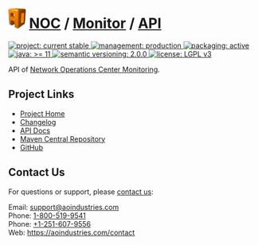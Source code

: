 # [<img src="ao-logo.png" alt="AO Logo" width="35" height="40">](https://github.com/aoindustries) [NOC](https://github.com/aoindustries/noc) / [Monitor](https://github.com/aoindustries/noc-monitor) / [API](https://github.com/aoindustries/noc-monitor-api)
<p>
	<a href="https://aoindustries.com/life-cycle#project-current-stable">
		<img src="https://aoindustries.com/ao-badges/project-current-stable.svg" alt="project: current stable" />
	</a>
	<a href="https://aoindustries.com/life-cycle#management-production">
		<img src="https://aoindustries.com/ao-badges/management-production.svg" alt="management: production" />
	</a>
	<a href="https://aoindustries.com/life-cycle#packaging-active">
		<img src="https://aoindustries.com/ao-badges/packaging-active.svg" alt="packaging: active" />
	</a>
	<br />
	<a href="https://docs.oracle.com/en/java/javase/11/docs/api/">
		<img src="https://aoindustries.com/ao-badges/java-11.svg" alt="java: &gt;= 11" />
	</a>
	<a href="http://semver.org/spec/v2.0.0.html">
		<img src="https://aoindustries.com/ao-badges/semver-2.0.0.svg" alt="semantic versioning: 2.0.0" />
	</a>
	<a href="https://www.gnu.org/licenses/lgpl-3.0">
		<img src="https://aoindustries.com/ao-badges/license-lgpl-3.0.svg" alt="license: LGPL v3" />
	</a>
</p>

API of [Network Operations Center Monitoring](https://github.com/aoindustries/noc-monitor).

## Project Links
* [Project Home](https://aoindustries.com/noc/monitor/api/)
* [Changelog](https://aoindustries.com/noc/monitor/api/changelog)
* [API Docs](https://aoindustries.com/noc/monitor/api/apidocs/)
* [Maven Central Repository](https://search.maven.org/artifact/com.aoindustries/noc-monitor-api)
* [GitHub](https://github.com/aoindustries/noc-monitor-api)

## Contact Us
For questions or support, please [contact us](https://aoindustries.com/contact):

Email: [support@aoindustries.com](mailto:support@aoindustries.com)  
Phone: [1-800-519-9541](tel:1-800-519-9541)  
Phone: [+1-251-607-9556](tel:+1-251-607-9556)  
Web: https://aoindustries.com/contact
